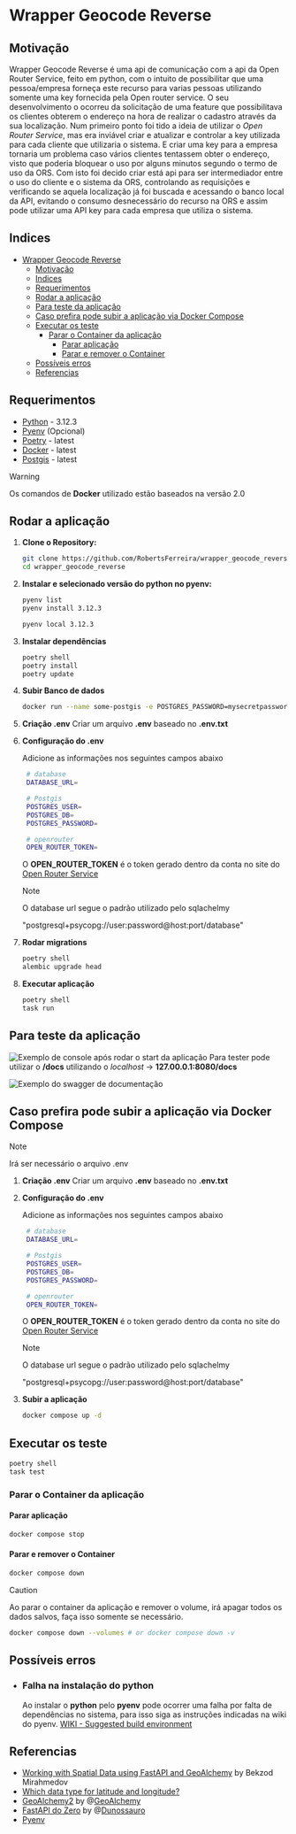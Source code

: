 # Wrapper Geocode Reverse

## Motivação

Wrapper Geocode Reverse é uma api de comunicação com a api da Open Router Service, feito em python, com o intuito de possibilitar que uma pessoa/empresa forneça este recurso para varias pessoas utilizando somente uma key fornecida pela Open router service.
O seu desenvolvimento o ocorreu da solicitação de uma feature que possibilitava os clientes obterem o endereço na hora de realizar o cadastro através da sua localização. Num primeiro ponto foi tido a ideia de utilizar o *Open Router Service*, mas era inviável criar e atualizar e controlar a key utilizada para cada cliente que utilizaria o sistema. E criar uma key para a empresa tornaria um problema caso vários clientes tentassem obter o endereço, visto que poderia bloquear o uso por alguns minutos segundo o termo de uso da ORS.
Com isto foi decido criar está api para ser intermediador entre o uso do cliente e o sistema da ORS, controlando as requisições e verificando se aquela localização já foi buscada e acessando o banco local da API, evitando o consumo desnecessário do recurso na ORS e assim pode utilizar uma API key para cada empresa que utiliza o sistema.

## Indices

- [Wrapper Geocode Reverse](#wrapper-geocode-reverse)
  - [Motivação](#motivação)
  - [Indices](#indices)
  - [Requerimentos](#requerimentos)
  - [Rodar a aplicação](#rodar-a-aplicação)
  - [Para teste da aplicação](#para-teste-da-aplicação)
  - [Caso prefira pode subir a aplicação via Docker Compose](#caso-prefira-pode-subir-a-aplicação-via-docker-compose)
  - [Executar os teste](#executar-os-teste)
    - [Parar o Container da aplicação](#parar-o-container-da-aplicação)
      - [Parar aplicação](#parar-aplicação)
      - [Parar e remover o Container](#parar-e-remover-o-container)
  - [Possíveis erros](#possíveis-erros)
  - [Referencias](#referencias)

## Requerimentos

- [Python](https://www.python.org/downloads/release/python-3123/) - 3.12.3
- [Pyenv](https://github.com/pyenv/pyenv) (Opcional)
- [Poetry](https://python-poetry.org/) - latest
- [Docker](https://registry.hub.docker.com/r/postgis/postgis/) - latest
- [Postgis](https://registry.hub.docker.com/r/postgis/postgis/) - latest

> [!WARNING]
> Os comandos de **Docker** utilizado estão baseados na versão 2.0

## Rodar a aplicação

1. **Clone o Repository:**

    ```bash
    git clone https://github.com/RobertsFerreira/wrapper_geocode_reverse.git
    cd wrapper_geocode_reverse
    ```

2. **Instalar e selecionado versão do python no pyenv:**

    ```bash
    pyenv list
    pyenv install 3.12.3
    ```

    ```bash
    pyenv local 3.12.3
    ```

3. **Instalar dependências**

    ```bash
    poetry shell
    poetry install
    poetry update
    ```

4. **Subir Banco de dados**

    ```bash
    docker run --name some-postgis -e POSTGRES_PASSWORD=mysecretpassword -e POSTGRES_DB=postgres -d postgis/postgis
    ```

5. **Criação .env**
   Criar um arquivo **.env** baseado no **.env.txt**

6. **Configuração do .env**

    Adicione as informações nos seguintes campos abaixo

   ```bash
    # database
    DATABASE_URL=

    # Postgis
    POSTGRES_USER=
    POSTGRES_DB=
    POSTGRES_PASSWORD=

    # openrouter
    OPEN_ROUTER_TOKEN=
   ```

   O **OPEN_ROUTER_TOKEN** é o token gerado dentro da conta no site do [Open Router Service](https://openrouteservice.org/)

   > [!NOTE]
   > O database url segue o padrão utilizado pelo sqlachelmy
   >
   > "postgresql+psycopg://user:password@host:port/database"

7. **Rodar migrations**

    ```bash
    poetry shell
    alembic upgrade head
    ```

8. **Executar aplicação**

    ```bash
    poetry shell
    task run
    ```

## Para teste da aplicação

   ![Exemplo de console após rodar o start da aplicação](.github/images/cmd_running.png)
   Para tester pode utilizar o **/docs** utilizando o *localhost* -> **127.00.0.1:8080/docs**

   ![Exemplo do swagger de documentação](.github/images/example_swagger.png)

## Caso prefira pode subir a aplicação via Docker Compose

> [!NOTE]
> Irá ser necessário o arquivo .env

1. **Criação .env**
   Criar um arquivo **.env** baseado no **.env.txt**

2. **Configuração do .env**

    Adicione as informações nos seguintes campos abaixo

   ```bash
    # database
    DATABASE_URL=

    # Postgis
    POSTGRES_USER=
    POSTGRES_DB=
    POSTGRES_PASSWORD=

    # openrouter
    OPEN_ROUTER_TOKEN=
   ```

   O **OPEN_ROUTER_TOKEN** é o token gerado dentro da conta no site do [Open Router Service](https://openrouteservice.org/)

   > [!NOTE]
   > O database url segue o padrão utilizado pelo sqlachelmy
   >
   > "postgresql+psycopg://user:password@host:port/database"

3. **Subir a aplicação**

   ```bash
   docker compose up -d
   ```

## Executar os teste

```bash
poetry shell
task test
```

### Parar o Container da aplicação

#### Parar aplicação

```bash
docker compose stop
```

#### Parar e remover o Container

```bash
docker compose down
```

> [!CAUTION]
> Ao parar o container da aplicação e remover o volume, irá apagar todos os dados salvos, faça isso somente se necessário.

```bash
docker compose down --volumes # or docker compose down -v
```

## Possíveis erros

- ### Falha na instalação do python
  
    Ao instalar o **python** pelo **pyenv** pode ocorrer uma falha por falta de dependências no sistema, para isso siga as instruções indicadas na wiki do pyenv.
    [WIKI - Suggested build environment](https://github.com/pyenv/pyenv/wiki)

## Referencias

- [Working with Spatial Data using FastAPI and GeoAlchemy](https://medium.com/@notarious2/working-with-spatial-data-using-fastapi-and-geoalchemy-797d414d2fe7) by Bekzod Mirahmedov
- [Which data type for latitude and longitude?](https://stackoverflow.com/questions/8150721/which-data-type-for-latitude-and-longitude)
- [GeoAlchemy2](https://geoalchemy-2.readthedocs.io/en/latest/search.html?q=geometry) by @[GeoAlchemy](https://github.com/geoalchemy)
- [FastAPI do Zero](https://fastapidozero.dunossauro.com/) by @[Dunossauro](https://github.com/dunossauro)
- [Pyenv](https://github.com/pyenv/pyenv)
